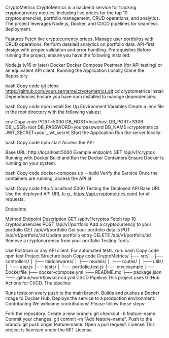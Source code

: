 CryptoMetrics
CryptoMetrics is a backend service for tracking cryptocurrency metrics, including live prices for the top 10 cryptocurrencies, portfolio management, CRUD operations, and analytics. The project leverages Node.js, Docker, and CI/CD pipelines for seamless deployment.

Features
Fetch live cryptocurrency prices.
Manage user portfolios with CRUD operations.
Perform detailed analytics on portfolio data.
API-first design with proper validation and error handling.
Prerequisites
Before running the project, ensure you have the following installed:

Node.js (v16 or later)
Docker
Docker Compose
Postman (for API testing) or an equivalent API client.
Running the Application Locally
Clone the Repository

bash
Copy code
git clone https://github.com/yourusername/cryptometrics.git
cd cryptometrics
Install Dependencies
Ensure you have npm installed to manage dependencies:

bash
Copy code
npm install
Set Up Environment Variables
Create a .env file in the root directory with the following values:

env
Copy code
PORT=5000
DB_HOST=localhost
DB_PORT=3306
DB_USER=root
DB_PASSWORD=yourpassword
DB_NAME=cryptometrics
JWT_SECRET=your_jwt_secret
Start the Application
Run the server locally:

bash
Copy code
npm start
Access the API

Base URL: http://localhost:5000
Example endpoint: GET /api/v1/cryptos
Running with Docker
Build and Run the Docker Containers
Ensure Docker is running on your system:

bash
Copy code
docker-compose up --build
Verify the Service
Once the containers are running, access the API at:

bash
Copy code
http://localhost:5000
Testing the Deployed API
Base URL
Use the deployed API URL (e.g., https://api.cryptometrics.com) for all requests.

Endpoints

Method	Endpoint	Description
GET	/api/v1/cryptos	Fetch top 10 cryptocurrencies
POST	/api/v1/portfolio	Add a cryptocurrency to your portfolio
GET	/api/v1/portfolio	Get your portfolio details
PUT	/api/v1/portfolio/:id	Update portfolio entry
DELETE	/api/v1/portfolio/:id	Remove a cryptocurrency from your portfolio
Testing Tools

Use Postman or any API client.
For automated tests, run:
bash
Copy code
npm test
Project Structure
bash
Copy code
CryptoMetrics/
├── src/
│   ├── controllers/
│   ├── middlewares/
│   ├── models/
│   ├── routes/
│   ├── utils/
│   └── app.js
├── tests/
│   └── portfolio.test.js
├── .env.example
├── Dockerfile
├── docker-compose.yml
├── README.md
├── package.json
└── .github/workflows/ci-cd.yml
CI/CD Pipeline
This project uses GitHub Actions for CI/CD. The pipeline:

Runs tests on every push to the main branch.
Builds and pushes a Docker image to Docker Hub.
Deploys the service to a production environment.
Contributing
We welcome contributions! Please follow these steps:

Fork the repository.
Create a new branch: git checkout -b feature-name.
Commit your changes: git commit -m "Add feature-name".
Push to the branch: git push origin feature-name.
Open a pull request.
License
This project is licensed under the MIT License.
